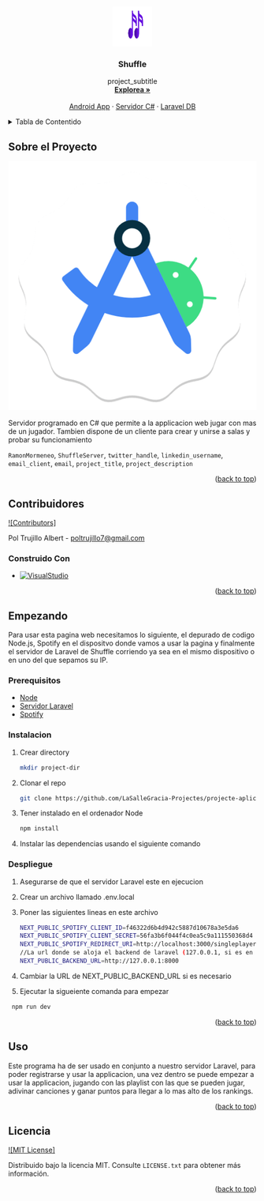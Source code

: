 <!-- Improved compatibility of back to top link: See: https://github.com/othneildrew/Best-README-Template/pull/73 -->
<a name="readme-top"></a>
<!--
*** Thanks for checking out the Best-README-Template. If you have a suggestion
*** that would make this better, please fork the repo and create a pull request
*** or simply open an issue with the tag "enhancement".
*** Don't forget to give the project a star!
*** Thanks again! Now go create something AMAZING! :D
-->



<!-- PROJECT SHIELDS -->
<!--
*** I'm using markdown "reference style" links for readability.
*** Reference links are enclosed in brackets [ ] instead of parentheses ( ).
*** See the bottom of this document for the declaration of the reference variables
*** for contributors-url, forks-url, etc. This is an optional, concise syntax you may use.
*** https://www.markdownguide.org/basic-syntax/#reference-style-links
-->
<!-- FUTURES
[![Forks][forks-shield]][forks-url]
[![Stargazers][stars-shield]][stars-url]
[![Issues][issues-shield]][issues-url]-->





<!-- PROJECT LOGO -->
<br />
<div align="center">
  <a href="https://github.com/LaSalleGracia-Projectes/projecte-aplicaci-extra-tim-berners-lee?tab=readme-ov-file">
    <img src="images/light-full-size.png" alt="Logo" width="80" height="80">
  </a>

<h3 align="center">Shuffle</h3>

  <p align="center">
    project_subtitle
    <br />
    <!-- Link to Memory PDF -->
    <a href="https://github.com/LaSalleGracia-Projectes/projecte-aplicaci-web-client-tim-berners-lee"><strong>Explorea »</strong></a>
    <br />
    <br />
    <!-- Link to Demo Video -->
    <a href="https://github.com/LaSalleGracia-Projectes/projecte-aplicaci-nativa-tim-berners-lee">Android App</a>
    ·
    <a href="https://github.com/github_username/repo_name/issues/new?labels=bug&template=bug-report---.md">Servidor C#</a>
    ·
    <a href="github.com/LaSalleGracia-Projectes/projecte-aplicaci-web-servidor-tim-berners-lee">Laravel DB</a>
  </p>
</div>
<!-- TABLE OF CONTENTS -->
<details>
  <summary>Tabla de Contentido</summary>
  <ol>
    <li>
      <a href="#about-the-project">Sobre el Proyecto</a>
      <ul>
        <li><a href="#built-with">Construido Con</a></li>
      </ul>
    </li>
    <li>
      <a href="#getting-started">Empezando</a>
      <ul>
        <li><a href="#prerequisites">Prerequisitos</a></li>
        <li><a href="#installation">Instalacion</a></li>
        <li><a href="#deployment">Despliegue</a></li>
      </ul>
    </li>
    <li><a href="#usage">Uso</a></li>
    <li><a href="#license">Licencia</a></li>
  </ol>
</details>



<!-- ABOUT THE PROJECT -->
## Sobre el Proyecto

[![Product Name Screen Shot][product-screenshot]](https://example.com)

Servidor programado en C# que permite a la applicacion web jugar con mas de un jugador. Tambien dispone de un cliente  para crear y unirse a salas y probar su funcionamiento

`RamonMormeneo`, `ShuffleServer`, `twitter_handle`, `linkedin_username`, `email_client`, `email`, `project_title`, `project_description`

<p align="right">(<a href="#readme-top">back to top</a>)</p>

## Contribuidores
[![Contributors]][contributors-url]

Pol Trujillo Albert - poltrujillo7@gmail.com

### Construido Con

* [![VisualStudio][Visual.com]][Visual-url]

<!-- See: https://github.com/alexandresanlim/Badges4-README.md-Profile?tab=readme-ov-file#-terminal -->

<p align="right">(<a href="#readme-top">back to top</a>)</p>



<!-- GETTING STARTED -->
## Empezando

Para usar esta pagina web necesitamos lo siguiente, el depurado de codigo Node.js, Spotify en el dispositvo donde vamos a usar la pagina y finalmente el servidor de Laravel de Shuffle corriendo ya sea en el mismo dispositivo o en uno del que sepamos su IP.

### Prerequisitos

- [Node](https://developer.android.com/studio)
- [Servidor Laravel](https://github.com/LaSalleGracia-Projectes/projecte-aplicaci-extra-tim-berners-lee)
- [Spotify](https://www.spotify.com/de-en/download/other/)

### Instalacion

1. Crear directory
   ```sh
   mkdir project-dir
   ```
2. Clonar el repo
   ```sh
   git clone https://github.com/LaSalleGracia-Projectes/projecte-aplicaci-web-client-tim-berners-lee
   ```
3. Tener instalado en el ordenador Node
   ```sh
   npm install
   ```

4. Instalar las dependencias usando el siguiente comando
### Despliegue
1. Asegurarse de que el servidor Laravel este en ejecucion

2. Crear un archivo llamado .env.local

3. Poner las siguientes lineas en este archivo
   ```sh
   NEXT_PUBLIC_SPOTIFY_CLIENT_ID=f46322d6b4d942c5887d10678a3e5da6
   NEXT_PUBLIC_SPOTIFY_CLIENT_SECRET=56fa3b6f044f4c0ea5c9a111550368d4
   NEXT_PUBLIC_SPOTIFY_REDIRECT_URI=http://localhost:3000/singleplayer/auth
   //La url donde se aloja el backend de laravel (127.0.0.1, si es en local)
   NEXT_PUBLIC_BACKEND_URL=http://127.0.0.1:8000
   ```

4. Cambiar la URL de NEXT_PUBLIC_BACKEND_URL si es necesario

5. Ejecutar la sigueiente comanda para empezar

  ```sh
   npm run dev
  ```

<p align="right">(<a href="#readme-top">back to top</a>)</p>



<!-- USAGE EXAMPLES -->
## Uso

Este programa ha de ser usado en conjunto a nuestro servidor Laravel, para poder registrarse y usar la applicacion, una vez dentro se puede empezar a usar la applicacion, jugando con las playlist con las que se pueden jugar, adivinar canciones y ganar puntos para llegar a lo mas alto de los rankings.

<p align="right">(<a href="#readme-top">back to top</a>)</p>






<!-- LICENSE -->
## Licencia

[![MIT License]][license-url]

Distribuido bajo la licencia MIT. Consulte `LICENSE.txt` para obtener más información.

<p align="right">(<a href="#readme-top">back to top</a>)</p>






<!-- MARKDOWN LINKS & IMAGES -->
<!-- https://www.markdownguide.org/basic-syntax/#reference-style-links -->
[contributors-shield]: https://img.shields.io/github/contributors/github_username/repo_name.svg?style=for-the-badge
[license-shield]: https://img.shields.io/github/license/github_username/repo_name.svg?style=for-the-badge
[license-url]: https://github.com/LaSalleGracia-Projectes/projecte-aplicaci-web-client-tim-berners-lee/LICENSE.txt
[contributors-url]: https://github.com/LaSalleGracia-Projectes/projecte-aplicaci-web-client-tim-berners-lee/network/dependencies
[product-screenshot]: images/android-studio-icon.png
[Next.js]: https://img.shields.io/badge/next.js-000000?style=for-the-badge&logo=nextdotjs&logoColor=white
[Next-url]: https://nextjs.org/
[React.js]: https://img.shields.io/badge/React-20232A?style=for-the-badge&logo=react&logoColor=61DAFB
[React-url]: https://reactjs.org/
[Vue.js]: https://img.shields.io/badge/Vue.js-35495E?style=for-the-badge&logo=vuedotjs&logoColor=4FC08D
[Vue-url]: https://vuejs.org/
[Laravel.com]: https://img.shields.io/badge/Laravel-FF2D20?style=for-the-badge&logo=laravel&logoColor=white
[Laravel-url]: https://laravel.com
[Bootstrap.com]: https://img.shields.io/badge/Bootstrap-563D7C?style=for-the-badge&logo=bootstrap&logoColor=white
[Bootstrap-url]: https://getbootstrap.com
[Visual-url]: https://nodejs.org/en
[Visual.com]: https://img.shields.io/badge/Node.js-1DB954?style=for-the-badge&logo=Node.js&logoColor=bl
[Spoty-url]: https://open.spotify.com/intl-es
[Spoty.com]: https://img.shields.io/badge/Spotify-1DB954?style=for-the-badge&logo=spotify&logoColor=black